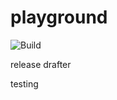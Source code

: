 # playground

![Build](https://github.com/josh-lester/playground/workflows/CI/badge.svg)

release drafter

testing
